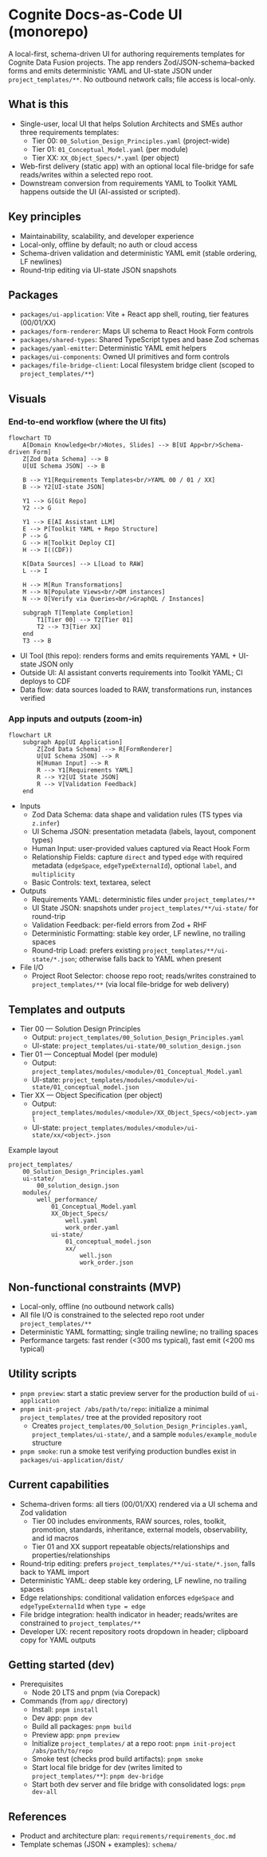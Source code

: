# Cognite Docs-as-Code UI (monorepo)

A local-first, schema-driven UI for authoring requirements templates for Cognite Data Fusion projects. The app renders Zod/JSON-schema–backed forms and emits deterministic YAML and UI-state JSON under `project_templates/**`. No outbound network calls; file access is local-only.

## What is this

- Single-user, local UI that helps Solution Architects and SMEs author three requirements templates:
    - Tier 00: `00_Solution_Design_Principles.yaml` (project-wide)
    - Tier 01: `01_Conceptual_Model.yaml` (per module)
    - Tier XX: `XX_Object_Specs/*.yaml` (per object)
- Web-first delivery (static app) with an optional local file-bridge for safe reads/writes within a selected repo root.
- Downstream conversion from requirements YAML to Toolkit YAML happens outside the UI (AI-assisted or scripted).

## Key principles

- Maintainability, scalability, and developer experience
- Local-only, offline by default; no auth or cloud access
- Schema-driven validation and deterministic YAML emit (stable ordering, LF newlines)
- Round-trip editing via UI-state JSON snapshots

## Packages

- `packages/ui-application`: Vite + React app shell, routing, tier features (00/01/XX)
- `packages/form-renderer`: Maps UI schema to React Hook Form controls
- `packages/shared-types`: Shared TypeScript types and base Zod schemas
- `packages/yaml-emitter`: Deterministic YAML emit helpers
- `packages/ui-components`: Owned UI primitives and form controls
- `packages/file-bridge-client`: Local filesystem bridge client (scoped to `project_templates/**`)

## Visuals

### End-to-end workflow (where the UI fits)

```mermaid
flowchart TD
    A[Domain Knowledge<br/>Notes, Slides] --> B[UI App<br/>Schema-driven Form]
    Z[Zod Data Schema] --> B
    U[UI Schema JSON] --> B

    B --> Y1[Requirements Templates<br/>YAML 00 / 01 / XX]
    B --> Y2[UI-state JSON]

    Y1 --> G[Git Repo]
    Y2 --> G

    Y1 --> E[AI Assistant LLM]
    E --> P[Toolkit YAML + Repo Structure]
    P --> G
    G --> H[Toolkit Deploy CI]
    H --> I((CDF))

    K[Data Sources] --> L[Load to RAW]
    L --> I

    H --> M[Run Transformations]
    M --> N[Populate Views<br/>DM instances]
    N --> O[Verify via Queries<br/>GraphQL / Instances]

    subgraph T[Template Completion]
        T1[Tier 00] --> T2[Tier 01]
        T2 --> T3[Tier XX]
    end
    T3 --> B
```

- UI Tool (this repo): renders forms and emits requirements YAML + UI-state JSON only
- Outside UI: AI assistant converts requirements into Toolkit YAML; CI deploys to CDF
- Data flow: data sources loaded to RAW, transformations run, instances verified

### App inputs and outputs (zoom-in)

```mermaid
flowchart LR
    subgraph App[UI Application]
        Z[Zod Data Schema] --> R[FormRenderer]
        U[UI Schema JSON] --> R
        H[Human Input] --> R
        R --> Y1[Requirements YAML]
        R --> Y2[UI State JSON]
        R --> V[Validation Feedback]
    end
```

- Inputs
    - Zod Data Schema: data shape and validation rules (TS types via `z.infer`)
    - UI Schema JSON: presentation metadata (labels, layout, component types)
    - Human Input: user-provided values captured via React Hook Form
    - Relationship Fields: capture `direct` and typed `edge` with required metadata (`edgeSpace`, `edgeTypeExternalId`), optional `label`, and `multiplicity`
    - Basic Controls: text, textarea, select
- Outputs
    - Requirements YAML: deterministic files under `project_templates/**`
    - UI State JSON: snapshots under `project_templates/**/ui-state/` for round-trip
    - Validation Feedback: per-field errors from Zod + RHF
    - Deterministic Formatting: stable key order, LF newline, no trailing spaces
    - Round-trip Load: prefers existing `project_templates/**/ui-state/*.json`; otherwise falls back to YAML when present
- File I/O
    - Project Root Selector: choose repo root; reads/writes constrained to `project_templates/**` (via local file-bridge for web delivery)

<!-- MVP scope intentionally omitted from README to avoid volatility. Key functional details are reflected above in Inputs/Outputs. -->

## Templates and outputs

- Tier 00 — Solution Design Principles
    - Output: `project_templates/00_Solution_Design_Principles.yaml`
    - UI-state: `project_templates/ui-state/00_solution_design.json`
- Tier 01 — Conceptual Model (per module)
    - Output: `project_templates/modules/<module>/01_Conceptual_Model.yaml`
    - UI-state: `project_templates/modules/<module>/ui-state/01_conceptual_model.json`
- Tier XX — Object Specification (per object)
    - Output: `project_templates/modules/<module>/XX_Object_Specs/<object>.yaml`
    - UI-state: `project_templates/modules/<module>/ui-state/xx/<object>.json`

Example layout

```text
project_templates/
    00_Solution_Design_Principles.yaml
    ui-state/
        00_solution_design.json
    modules/
        well_performance/
            01_Conceptual_Model.yaml
            XX_Object_Specs/
                well.yaml
                work_order.yaml
            ui-state/
                01_conceptual_model.json
                xx/
                    well.json
                    work_order.json
```

## Non-functional constraints (MVP)

- Local-only, offline (no outbound network calls)
- All file I/O is constrained to the selected repo root under `project_templates/**`
- Deterministic YAML formatting; single trailing newline; no trailing spaces
- Performance targets: fast render (<300 ms typical), fast emit (<200 ms typical)

## Utility scripts

- `pnpm preview`: start a static preview server for the production build of `ui-application`
- `pnpm init-project /abs/path/to/repo`: initialize a minimal `project_templates/` tree at the provided repository root
    - Creates `project_templates/00_Solution_Design_Principles.yaml`, `project_templates/ui-state/`, and a sample `modules/example_module` structure
- `pnpm smoke`: run a smoke test verifying production bundles exist in `packages/ui-application/dist/`

## Current capabilities

- Schema-driven forms: all tiers (00/01/XX) rendered via a UI schema and Zod validation
    - Tier 00 includes environments, RAW sources, roles, toolkit, promotion, standards, inheritance, external models, observability, and id macros
    - Tier 01 and XX support repeatable objects/relationships and properties/relationships
- Round-trip editing: prefers `project_templates/**/ui-state/*.json`, falls back to YAML import
- Deterministic YAML: deep stable key ordering, LF newline, no trailing spaces
- Edge relationships: conditional validation enforces `edgeSpace` and `edgeTypeExternalId` when `type = edge`
- File bridge integration: health indicator in header; reads/writes are constrained to `project_templates/**`
- Developer UX: recent repository roots dropdown in header; clipboard copy for YAML outputs

## Getting started (dev)

- Prerequisites
    - Node 20 LTS and pnpm (via Corepack)
- Commands (from `app/` directory)
    - Install: `pnpm install`
    - Dev app: `pnpm dev`
    - Build all packages: `pnpm build`
    - Preview app: `pnpm preview`
    - Initialize `project_templates/` at a repo root: `pnpm init-project /abs/path/to/repo`
    - Smoke test (checks prod build artifacts): `pnpm smoke`
    - Start local file bridge for dev (writes limited to `project_templates/**`): `pnpm dev-bridge`
    - Start both dev server and file bridge with consolidated logs: `pnpm dev-all`

## References

- Product and architecture plan: `requirements/requirements_doc.md`
- Template schemas (JSON + examples): `schema/`

